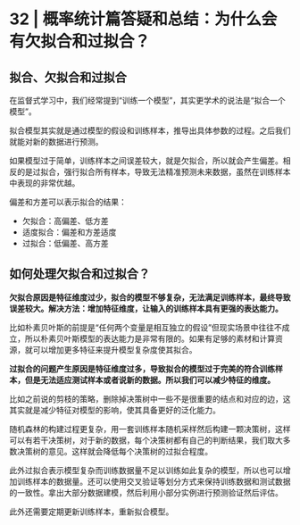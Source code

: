 # 32 | 概率统计篇答疑和总结：为什么会有欠拟合和过拟合？

## 拟合、欠拟合和过拟合

在监督式学习中，我们经常提到“训练一个模型”，其实更学术的说法是“拟合一个模型”。

拟合模型其实就是通过模型的假设和训练样本，推导出具体参数的过程。之后我们就能对新的数据进行预测。

如果模型过于简单，训练样本之间误差较大，就是欠拟合，所以就会产生偏差。相反的是过拟合，强行拟合所有样本，导致无法精准预测未来数据，虽然在训练样本中表现的非常优越。

偏差和方差可以表示拟合的结果：

- 欠拟合：高偏差、低方差
- 适度拟合：偏差和方差适度
- 过拟合：低偏差、高方差

## 如何处理欠拟合和过拟合？

**欠拟合原因是特征维度过少，拟合的模型不够复杂，无法满足训练样本，最终导致误差较大。解决方法：增加特征维度，让输入的训练样本具有更强的表达能力。**

比如朴素贝叶斯的前提是“任何两个变量是相互独立的假设”但现实场景中往往不成立，所以朴素贝叶斯模型的表达能力是非常有限的。如果有足够的素材和计算资源，就可以增加更多特征来提升模型复杂度使其拟合。

**过拟合的问题产生原因是特征维度过多，导致拟合的模型过于完美的符合训练样本，但是无法适应测试样本或者说新的数据。所以我们可以减少特征的维度。**

比如之前说的剪枝的策略，删除掉决策树中一些不是很重要的结点和对应的边，这其实就是减少特征对模型的影响，使其具备更好的泛化能力。

随机森林的构建过程更复杂，用一套训练样本随机采样然后构建一颗决策树，这样可以有若干决策树，对于新的数据，每个决策树都有自己的判断结果，我们取大多数决策树的意见。这样就会降低每个决策树的过拟合程度。

此外过拟合表示模型复杂而训练数据量不足以训练如此复杂的模型，所以也可以增加训练样本的数据量。还可以使用交叉验证等划分方式来保持训练数据和测试数据的一致性。拿出大部分数据建模，然后利用小部分实例进行预测验证然后评估。

此外还需要定期更新训练样本，重新拟合模型。
